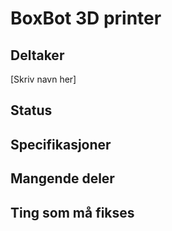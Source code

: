 # BoxBot 3D printer

## Deltaker
[Skriv navn her]

## Status

## Specifikasjoner

## Mangende deler

## Ting som må fikses
